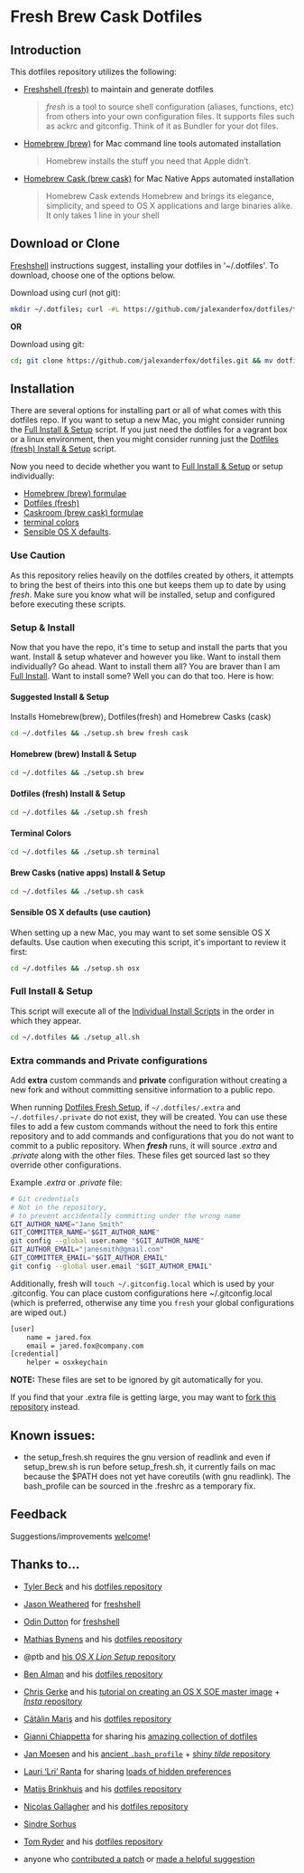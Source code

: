 #  Fresh Brew Cask Dotfiles

## Introduction
This dotfiles repository utilizes the following:
* [Freshshell (fresh)](https://github.com/freshshell/fresh) to maintain and generate dotfiles

	>*fresh* is a tool to source shell configuration (aliases, functions, etc) from others into your own configuration files. It supports files such as ackrc and gitconfig. Think of it as Bundler for your dot files.

* [Homebrew (brew)](http://brew.sh/) for Mac command line tools automated installation

	>Homebrew installs the stuff you need that Apple didn’t.

* [Homebrew Cask (brew cask)](http://caskroom.io/) for Mac Native Apps automated installation

	>Homebrew Cask extends Homebrew and brings its elegance, simplicity, and speed to OS X applications and large binaries alike. It only takes 1 line in your shell


## Download or Clone
[Freshshell](https://github.com/freshshell/fresh) instructions suggest, installing your dotfiles in '~/.dotfiles'. To download, choose one of the options below.


Download using curl (not git):

```bash
mkdir ~/.dotfiles; curl -#L https://github.com/jalexanderfox/dotfiles/tarball/master | tar -xzv --strip-components 1 -C ~/.dotfiles
```

__OR__

Download using git:

```bash
cd; git clone https://github.com/jalexanderfox/dotfiles.git && mv dotfiles ~/.dotfiles
```

## Installation
There are several options for installing part or all of what comes with this dotfiles repo. If you want to setup a new Mac, you might consider running the [Full Install & Setup](#user-content-full-install--setup) script. If you just need the dotfiles for a vagrant box or a linux environment, then you might consider running just the [Dotfiles (fresh) Install & Setup](#user-content-dotfiles-fresh-install--setup) script.


Now you need to decide whether you want to [Full Install & Setup](#user-content-full-install--setup) or setup individually:
* [Homebrew (brew) formulae](#user-content-homebrew-brew-install--setup)
* [Dotfiles (fresh)](#user-content-dotfiles-fresh-install--setup)
* [Caskroom (brew cask) formulae](#user-content-brew-casks-native-apps--install--setup)
* [terminal colors](#user-content-terminal-colors)
* [Sensible OS X defaults](#user-content-sensible-os-x-defaults).


### Use Caution
As this repository relies heavily on the dotfiles created by others, it attempts to bring the best of theirs into this one but keeps them up to date by using _fresh_. Make sure you know what will be installed, setup and configured before executing these scripts.

### Setup & Install
Now that you have the repo, it's time to setup and install the parts that you want. Install & setup whatever and however you like. Want to install them individually? Go ahead. Want to install them all? You are braver than I am [Full Install](#user-content-full-install--setup). Want to install some? Well you can do that too. Here is how:

#### Suggested Install & Setup
Installs Homebrew(brew), Dotfiles(fresh) and Homebrew Casks (cask)
```bash
cd ~/.dotfiles && ./setup.sh brew fresh cask
```

#### Homebrew (brew) Install & Setup
```bash
cd ~/.dotfiles && ./setup.sh brew
```

#### Dotfiles (fresh) Install & Setup
```bash
cd ~/.dotfiles && ./setup.sh fresh
```

#### Terminal Colors
```bash
cd ~/.dotfiles && ./setup.sh terminal
```

#### Brew Casks (native apps) Install & Setup
```bash
cd ~/.dotfiles && ./setup.sh cask
```

#### Sensible OS X defaults (use caution)
When setting up a new Mac, you may want to set some sensible OS X defaults. Use caution when executing this script, it's important to review it first:
```bash
cd ~/.dotfiles && ./setup.sh osx
```

### Full Install & Setup
This script will execute all of the [Individual Install Scripts](#user-content-individual-install-scripts) in the order in which they appear.

```bash
cd ~/.dotfiles && ./setup_all.sh
```

### Extra commands and Private configurations
Add __extra__ custom commands and __private__ configuration without creating a new fork and without committing sensitive information to a public repo.

When running [Dotfiles Fresh Setup](#user-content-dotfiles-fresh-install--setup), if `~/.dotfiles/.extra` and `~/.dotfiles/.private` do not exist, they will be created. You can use these files to add a few custom commands without the need to fork this entire repository and to add commands and configurations that you do not want to commit to a public repository. When ___fresh___ runs, it will source _.extra_ and _.private_ along with the other files. These files get sourced last so they override other configurations.

Example _.extra_ or _.private_ file:

```bash
# Git credentials
# Not in the repository,
# to prevent accidentally committing under the wrong name
GIT_AUTHOR_NAME="Jane Smith"
GIT_COMMITTER_NAME="$GIT_AUTHOR_NAME"
git config --global user.name "$GIT_AUTHOR_NAME"
GIT_AUTHOR_EMAIL="janesmith@gmail.com"
GIT_COMMITTER_EMAIL="$GIT_AUTHOR_EMAIL"
git config --global user.email "$GIT_AUTHOR_EMAIL"
```

Additionally, fresh will ```touch ~/.gitconfig.local``` which is used by your .gitconfig. You can place custom configurations here ~/.gitconfig.local (which is preferred, otherwise any time you ```fresh``` your global configurations are wiped out.)
```bash
[user]
	name = jared.fox
	email = jared.fox@company.com
[credential]
	helper = osxkeychain
```

__NOTE:__ These files are set to be ignored by git automatically for you.

If you find that your .extra file is getting large, you may want to [fork this repository](https://github.com/jalexanderfox/dotfiles/fork_select) instead.


## Known issues:
* the setup_fresh.sh requires the gnu version of readlink and even if setup_brew.sh is run before setup_fresh.sh, it currently fails on mac because the $PATH does not yet have coreutils (with gnu readlink). The bash_profile can be sourced in the .freshrc as a temporary fix.

## Feedback
Suggestions/improvements
[welcome](https://github.com/jalexanderfox/dotfiles/issues)!

## Thanks to...
* [Tyler Beck](https://github.com/tylerbeck) and his [dotfiles repository](https://github.com/tylerbeck/dotfiles)
* [Jason Weathered](https://github.com/jasoncodes) for [freshshell](https://github.com/freshshell/fresh)
* [Odin Dutton](https://github.com/twe4ked) for [freshshell](https://github.com/freshshell/fresh)
* [Mathias Bynens](http://mathiasbynens.be/) and his [dotfiles repository](https://github.com/mathiasbynens/dotfiles)
* @ptb and [his _OS X Lion Setup_ repository](https://github.com/ptb/Mac-OS-X-Lion-Setup)
* [Ben Alman](http://benalman.com/) and his [dotfiles repository](https://github.com/cowboy/dotfiles)
* [Chris Gerke](http://www.randomsquared.com/) and his [tutorial on creating an OS X SOE master image](http://chris-gerke.blogspot.com/2012/04/mac-osx-soe-master-image-day-7.html) + [_Insta_ repository](https://github.com/cgerke/Insta)
* [Cãtãlin Mariş](https://github.com/alrra) and his [dotfiles repository](https://github.com/alrra/dotfiles)
* [Gianni Chiappetta](http://gf3.ca/) for sharing his [amazing collection of dotfiles](https://github.com/gf3/dotfiles)
* [Jan Moesen](http://jan.moesen.nu/) and his [ancient `.bash_profile`](https://gist.github.com/1156154) + [shiny _tilde_ repository](https://github.com/janmoesen/tilde)
* [Lauri ‘Lri’ Ranta](http://lri.me/) for sharing [loads of hidden preferences](http://lri.me/osx.html#hidden-preferences)
* [Matijs Brinkhuis](http://hotfusion.nl/) and his [dotfiles repository](https://github.com/matijs/dotfiles)
* [Nicolas Gallagher](http://nicolasgallagher.com/) and his [dotfiles repository](https://github.com/necolas/dotfiles)
* [Sindre Sorhus](http://sindresorhus.com/)
* [Tom Ryder](http://blog.sanctum.geek.nz/) and his [dotfiles repository](https://github.com/tejr/dotfiles)

* anyone who [contributed a patch](https://github.com/jalexanderfox/dotfiles/contributors) or [made a helpful suggestion](https://github.com/jalexanderfox/dotfiles/issues)
